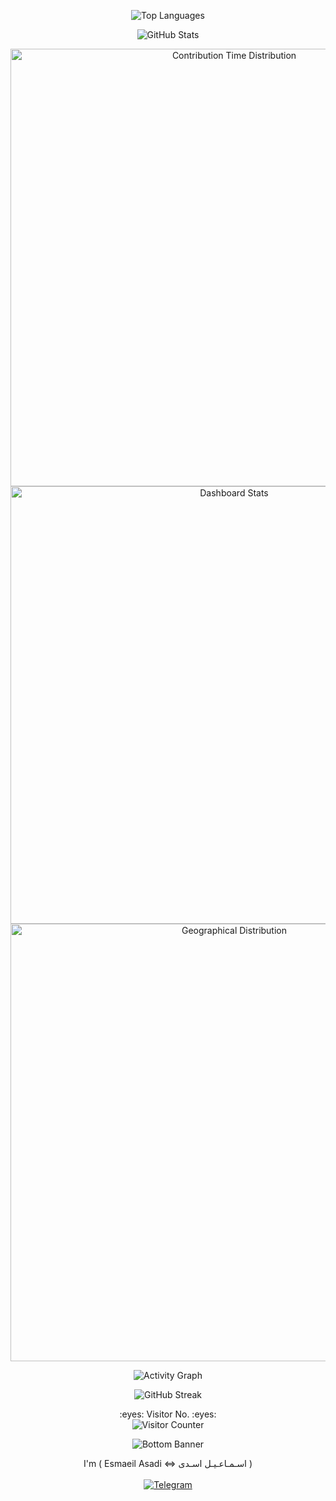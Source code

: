 <!-- Top Languages -->
<p align="center">
  <img src="https://github-readme-stats.vercel.app/api/top-langs/?username=Null-Err0r&layout=pie&theme=dark" alt="Top Languages" />
</p>
<!-- GitHub Stats -->
<p align="center">
  <img src="https://github-readme-stats.vercel.app/api?username=Null-Err0r&rank_icon=github&theme=dark" alt="GitHub Stats" />
</p>
<!-- Contribution Time Distribution -->
<div align="center">
  <a href="https://next.ossinsight.io/widgets/official/analyze-user-contribution-time-distribution?user_id=19436819&period=all_times" target="_blank" style="display: block;">
    <picture>
      <source media="(prefers-color-scheme: dark)" srcset="https://next.ossinsight.io/widgets/official/analyze-user-contribution-time-distribution/thumbnail.png?user_id=19436819&period=all_times&image_size=auto&color_scheme=dark" width="700" height="auto">
      <img alt="Contribution Time Distribution" src="https://next.ossinsight.io/widgets/official/analyze-user-contribution-time-distribution/thumbnail.png?user_id=19436819&period=all_times&image_size=auto&color_scheme=dark" width="700" height="auto">
    </picture>
  </a>
</div>

<!-- Dashboard Stats -->
<div align="center">
  <a href="https://next.ossinsight.io/widgets/official/compose-user-dashboard-stats?user_id=19436819" target="_blank" style="display: block;">
    <picture>
      <source media="(prefers-color-scheme: dark)" srcset="https://next.ossinsight.io/widgets/official/compose-user-dashboard-stats/thumbnail.png?user_id=19436819&image_size=auto&color_scheme=dark" width="700" height="auto">
      <img alt="Dashboard Stats" src="https://next.ossinsight.io/widgets/official/compose-user-dashboard-stats/thumbnail.png?user_id=19436819&image_size=auto&color_scheme=dark" width="700" height="auto">
    </picture>
  </a>
</div>
<!-- Geographical Activity -->
<div align="center">
  <a href="https://next.ossinsight.io/widgets/official/compose-org-activity-map?activity=stars&role=stars&owner_id=19436819&period=past_12_months" target="_blank" style="display: block;">
    <picture>
      <source media="(prefers-color-scheme: dark)" srcset="https://next.ossinsight.io/widgets/official/compose-org-activity-map/thumbnail.png?activity=stars&role=stars&owner_id=19436819&period=past_12_months&image_size=4x7&color_scheme=dark" width="700" height="auto">
      <img alt="Geographical Distribution" src="https://next.ossinsight.io/widgets/official/compose-org-activity-map/thumbnail.png?activity=stars&role=stars&owner_id=19436819&period=past_12_months&image_size=4x7&color_scheme=dark" width="700" height="auto">
    </picture>
  </a>
</div>
<!-- Activity Graph -->
<p align="center">
  <img src="https://github-readme-activity-graph.vercel.app/graph?username=Null-Err0r&theme=high-contrast" alt="Activity Graph" />
</p>
<!-- GitHub Streak -->
<p align="center">
  <img src="https://github-readme-streak-stats.herokuapp.com/?user=Null-Err0r&theme=dark" alt="GitHub Streak" />
</p>

<!-- Visitor Counter -->
<p align="center">
  :eyes: Visitor No. :eyes:<br>
  <img src="https://ghvc.kabelkultur.se/?username=null-err0r" alt="Visitor Counter" />
</p>

<!-- Bottom SVG Banner -->
<p align="center">
  <img src="https://raw.githubusercontent.com/Trilokia/Trilokia/379277808c61ef204768a61bbc5d25bc7798ccf1/bottom_header.svg" alt="Bottom Banner" />
</p>

<!-- Personal Info and Telegram -->
<div align="center">
  I'm ( Esmaeil Asadi <=> اسـمـاعـیـل اسـدی )
  <br><br>
  <a href="https://t.me/NullErr0r" target="_blank">
    <img src="https://img.shields.io/badge/Telegram-black?style=for-the-badge&logo=Telegram" alt="Telegram" />
  </a>
</div>
